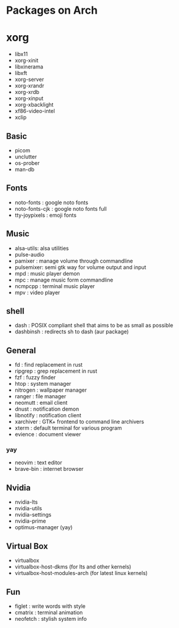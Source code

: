 # Packages on Arch

# xorg

- libx11
- xorg-xinit
- libxinerama
- libxft
- xorg-server
- xorg-xrandr
- xorg-xrdb
- xorg-xinput
- xorg-xbacklight
- xf86-video-intel
- xclip

## Basic

- picom
- unclutter
- os-prober
- man-db

## Fonts

- noto-fonts        :   google noto fonts
- noto-fonts-cjk    :   google noto fonts full
- tty-joypixels     :   emoji fonts

## Music

- alsa-utils:   alsa utilities
- pulse-audio
- pamixer   :   manage volume through commandline
- pulsemixer:   semi gtk way for volume output and input
- mpd       :   music player demon
- mpc       :   manage music form commandline
- ncmpcpp   :   terminal music player
- mpv       :   video player

## shell

- dash      :   POSIX compliant shell that aims to be as small as possible
- dashbinsh :   redirects sh to dash (aur package)

## General

- fd        :   find replacement in rust
- ripgrep   :   grep replacement in rust
- fzf       :   fuzzy finder
- htop      :   system manager
- nitrogen  :   wallpaper manager
- ranger    :   file manager
- neomutt   :   email client
- dnust     :   notification demon
- libnotify :   notification client
- xarchiver :   GTK+ frontend to command line archivers
- xterm     :   default terminal for various program
- evience   :   document viewer

### yay

- neovim    :   text editor
- brave-bin :   internet browser

## Nvidia

- nvidia-lts
- nvidia-utils
- nvidia-settings
- nvidia-prime
- optimus-manager (yay)

## Virtual Box

- virtualbox
- virtualbox-host-dkms (for lts and other kernels)
- virtualbox-host-modules-arch (for latest linux kernels)

## Fun

- figlet        :   write words with style
- cmatrix       :   terminal animation
- neofetch  :   stylish system info
